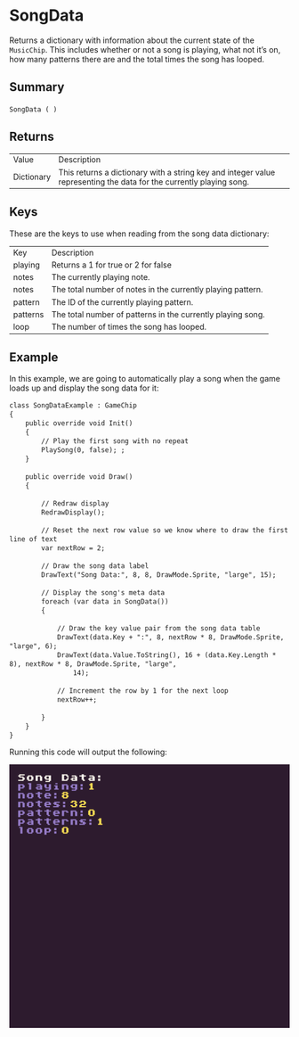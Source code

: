 # SongData

Returns a dictionary with information about the current state of the `MusicChip`. This includes whether or not a song is playing, what not it’s on, how many patterns there are and the total times the song has looped.

## Summary

`SongData ( )`

## Returns

<table>
  <tr>
    <td>Value</td>
    <td>Description</td>
  </tr>
  <tr>
    <td>Dictionary</td>
    <td>This returns a dictionary with a string key and integer value representing the data for the currently playing song.</td>
  </tr>
</table>


## Keys

These are the keys to use when reading from the song data dictionary:

<table>
  <tr>
    <td>Key</td>
    <td>Description</td>
  </tr>
  <tr>
    <td>playing</td>
    <td>Returns a 1 for true or 2 for false</td>
  </tr>
  <tr>
    <td>notes</td>
    <td>The currently playing note.</td>
  </tr>
  <tr>
    <td>notes</td>
    <td>The total number of notes in the currently playing pattern.</td>
  </tr>
  <tr>
    <td>pattern</td>
    <td>The ID of the currently playing pattern.</td>
  </tr>
  <tr>
    <td>patterns</td>
    <td>The total number of patterns in the currently playing song.</td>
  </tr>
  <tr>
    <td>loop</td>
    <td>The number of times the song has looped.</td>
  </tr>
</table>


## Example

In this example, we are going to automatically play a song when the game loads up and display the song data for it:

    class SongDataExample : GameChip
    {
        public override void Init()
        {
            // Play the first song with no repeat
            PlaySong(0, false); ;
        }

        public override void Draw()
        {

            // Redraw display
            RedrawDisplay();

            // Reset the next row value so we know where to draw the first line of text
            var nextRow = 2;

            // Draw the song data label
            DrawText("Song Data:", 8, 8, DrawMode.Sprite, "large", 15);

            // Display the song's meta data
            foreach (var data in SongData())
            {

                // Draw the key value pair from the song data table
                DrawText(data.Key + ":", 8, nextRow * 8, DrawMode.Sprite, "large", 6);
                DrawText(data.Value.ToString(), 16 + (data.Key.Length * 8), nextRow * 8, DrawMode.Sprite, "large",
                    14);

                // Increment the row by 1 for the next loop
                nextRow++;

            }
        }
    }

Running this code will output the following:

<p style="text-align:center"><img src="images/SongDataOutput_image_0.png" /></p>


